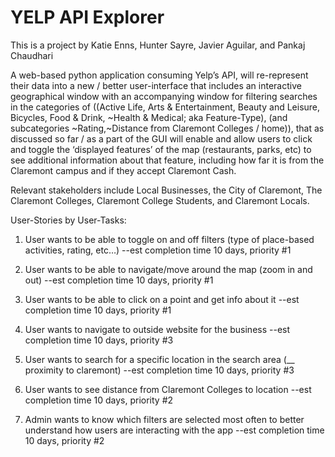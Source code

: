 # YELP API Explorer

This is a project by Katie Enns, Hunter Sayre, Javier Aguilar, and Pankaj Chaudhari

A web-based python application consuming Yelp’s API, will re-represent their data into a new / better user-interface that includes an interactive geographical window with an accompanying window for filtering searches in the categories of ((Active Life, Arts & Entertainment, Beauty and Leisure, Bicycles, Food & Drink, ~Health & Medical; aka Feature-Type), (and subcategories ~Rating,~Distance from Claremont Colleges / home)), that as discussed so far / as a part of the GUI will enable and allow users to click and toggle the ‘displayed features’ of the map (restaurants, parks, etc) to see additional information about that feature, including how far it is from the Claremont campus and if they accept Claremont Cash. 

Relevant stakeholders include Local Businesses, the City of Claremont, The Claremont Colleges, Claremont College Students, and Claremont Locals.

User-Stories by User-Tasks:
1. User wants to be able to toggle on and off filters (type of place-based activities, rating, etc…) 
--est completion time 10 days, priority #1

2. User wants to be able to navigate/move around the map (zoom in and out) 
--est completion time 10 days, priority #1

3. User wants to be able to click on a point and get info about it 
--est completion time 10 days, priority #1

4. User wants to navigate to outside website for the business 
--est completion time 10 days, priority #3

5. User wants to search for a specific location in the search area (__ proximity to claremont) 
--est completion time 10 days, priority #3

6. User wants to see distance from Claremont Colleges to location 
--est completion time 10 days, priority #2

7. Admin wants to know which filters are selected most often to better understand how users are interacting with the app 
--est completion time 10 days, priority #2

